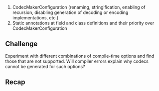 1. CodecMakerConfiguration (renaming, stringification, enabling of recursion, disabling generation of decoding or encoding implementations, etc.)
2. Static annotations at field and class definitions and their priority over CodecMakerConfiguration

## Challenge
Experiment with different combinations of compile-time options and find those that are not supported. 
Will compiler errors explain why codecs cannot be generated for such options?

## Recap
